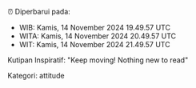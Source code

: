 ⏰ Diperbarui pada:
- WIB: Kamis, 14 November 2024 19.49.57 UTC
- WITA: Kamis, 14 November 2024 20.49.57 UTC
- WIT: Kamis, 14 November 2024 21.49.57 UTC

Kutipan Inspiratif:
"Keep moving! Nothing new to read"


Kategori: attitude

